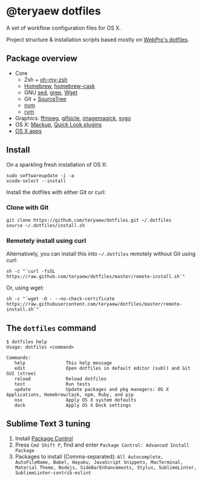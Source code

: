 # @teryaew dotfiles

A set of workflow configuration files for OS X.

Project structure & installation scripts based mostly on [WebPro's dotfiles](https://github.com/webpro/dotfiles).

## Package overview

* Core
    * Zsh + [oh-my-zsh](https://github.com/robbyrussell/oh-my-zsh)
    * [Homebrew](http://brew.sh/), [homebrew-cask](http://caskroom.io/)
    * GNU [sed](http://www.gnu.org/software/sed/), [grep](https://www.gnu.org/software/grep/), [Wget](https://www.gnu.org/software/wget/)
    * Git + [SourceTree](http://www.sourcetreeapp.com)
    * [nvm](https://github.com/creationix/nvm)
    * [rvm](https://rvm.io/)
* Graphics: [ffmpeg](https://www.ffmpeg.org), [gifsicle](http://www.lcdf.org/gifsicle), [imagemagick](http://www.imagemagick.org), [svgo](https://github.com/svg/svgo)
* OS X: [Mackup](https://github.com/lra/mackup), [Quick Look plugins](https://github.com/sindresorhus/quick-look-plugins)
* [OS X apps](https://github.com/teryaew/dotfiles/blob/master/install/brew-cask.sh)

## Install

On a sparkling fresh installation of OS X:

    sudo softwareupdate -i -a
    xcode-select --install

Install the dotfiles with either Git or curl:

### Clone with Git

    git clone https://github.com/teryaew/dotfiles.git ~/.dotfiles
    source ~/.dotfiles/install.sh

### Remotely install using curl

Alternatively, you can install this into `~/.dotfiles` remotely without Git using curl:

    sh -c "`curl -fsSL https://raw.github.com/teryaew/dotfiles/master/remote-install.sh`"

Or, using wget:

    sh -c "`wget -O - --no-check-certificate https://raw.githubusercontent.com/teryaew/dotfiles/master/remote-install.sh`"

## The `dotfiles` command

    $ dotfiles help
    Usage: dotfiles <command>

    Commands:
       help               This help message
       edit               Open dotfiles in default editor (subl) and Git GUI (stree)
       reload             Reload dotfiles
       test               Run tests
       update             Update packages and pkg managers: OS X Applications, Homebrew/Cask, npm, Ruby, and pip
       osx                Apply OS X system defaults
       dock               Apply OS X Dock settings

## Sublime Text 3 tuning

1. Install [Package Control](https://packagecontrol.io/)
2. Press `Cmd Shift P`, find and enter `Package Control: Advanced Install Package`
3. Packages to install (Comma-separated): `All Autocomplete, AutoFileName, Babel, Hayaku, JavaScript Snippets, MacTerminal, Material Theme, Nodejs, SideBarEnhancements, Stylus, SublimeLinter, SublimeLinter-contrib-eslint`
